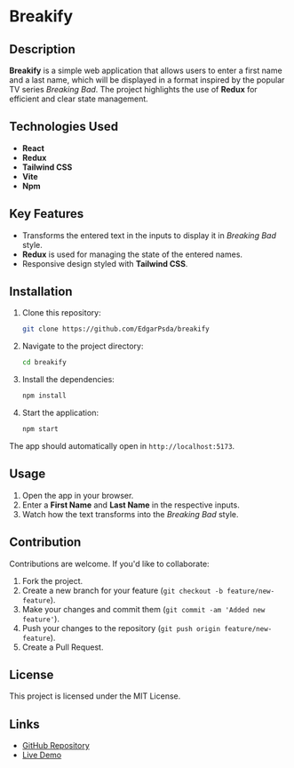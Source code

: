 # Breakify

## Description

**Breakify** is a simple web application that allows users to enter a first name and a last name, which will be displayed in a format inspired by the popular TV series _Breaking Bad_. The project highlights the use of **Redux** for efficient and clear state management.

## Technologies Used

- **React**
- **Redux**
- **Tailwind CSS**
- **Vite**
- **Npm**

## Key Features

- Transforms the entered text in the inputs to display it in _Breaking Bad_ style.
- **Redux** is used for managing the state of the entered names.
- Responsive design styled with **Tailwind CSS**.

## Installation

1. Clone this repository:

   ```bash
   git clone https://github.com/EdgarPsda/breakify
   ```

2. Navigate to the project directory:

   ```bash
   cd breakify
   ```

3. Install the dependencies:

   ```bash
   npm install
   ```

4. Start the application:
   ```bash
   npm start
   ```

The app should automatically open in `http://localhost:5173`.

## Usage

1. Open the app in your browser.
2. Enter a **First Name** and **Last Name** in the respective inputs.
3. Watch how the text transforms into the _Breaking Bad_ style.

## Contribution

Contributions are welcome. If you'd like to collaborate:

1. Fork the project.
2. Create a new branch for your feature (`git checkout -b feature/new-feature`).
3. Make your changes and commit them (`git commit -am 'Added new feature'`).
4. Push your changes to the repository (`git push origin feature/new-feature`).
5. Create a Pull Request.

## License

This project is licensed under the MIT License.

## Links

- [GitHub Repository](https://github.com/EdgarPsda/breakify)
- [Live Demo](http://demo-link.com)
